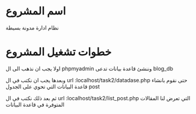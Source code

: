 # اسم المشروع
نظام ادارة مدونة بسيطة

# خطوات تشغيل المشروع
اولا يجب ان نذهب الى ال  phpmyadmin وننشئ قاعدة بيانات تدعى blog_db

وبعدها يجب ان نكتب في ال url :localhost/task2/datadase.php حتى نقوم بانشاء قاعدة البيانات التي تحوي على الجدول post

ثم بعد ذلك نكتب في ال url :localhost/task2/list_post.php التي تعرض لنا المقالات المتوفرة في قاعدة البيانات

